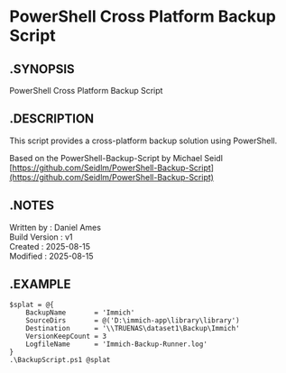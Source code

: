 # PowerShell Cross Platform Backup Script

## .SYNOPSIS

PowerShell Cross Platform Backup Script

## .DESCRIPTION

This script provides a cross-platform backup solution using PowerShell.

Based on the PowerShell-Backup-Script by Michael Seidl\
[https://github.com/Seidlm/PowerShell-Backup-Script](https://github.com/Seidlm/PowerShell-Backup-Script)

## .NOTES

Written by      : Daniel Ames\
Build Version   : v1\
Created         : 2025-08-15\
Modified        : 2025-08-15

## .EXAMPLE

```
$splat = @{
    BackupName       = 'Immich'
    SourceDirs       = @('D:\immich-app\library\library')
    Destination      = '\\TRUENAS\dataset1\Backup\Immich'
    VersionKeepCount = 3
    LogfileName      = 'Immich-Backup-Runner.log'
}
.\BackupScript.ps1 @splat
```